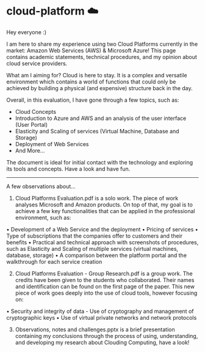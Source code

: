 # cloud-platform :cloud:

Hey everyone :)

I am here to share my experience using two Cloud Platforms currently in the market: Amazon Web Services (AWS) & Microsoft Azure!
This page contains academic statements, technical procedures, and my opinion about cloud service providers.

What am I aiming for?
Cloud is here to stay. It is a complex and versatile environment which contains a world of functions that could only be achieved by building a physical (and expensive) structure back in the day.

Overall, in this evaluation, I have gone  through a few topics, such as:
- Cloud Concepts
- Introduction to Azure and AWS and an analysis of the user interface (User Portal)
- Elasticity and Scaling of services (Virtual Machine, Database and Storage)
- Deployment of Web Services
- And More...

The document is ideal for initial contact with the technology and exploring its tools and concepts. Have a look and have fun.


-----------------------------------------------------------------------------------------------------------------------------


A few observations about...

1. Cloud Platforms Evaluation.pdf is a solo work. The piece of work analyses Microsoft and Amazon products. On top of that, my goal is to achieve a few key functionalities that can be applied in the professional environment, such as:

• Development of a Web Service and the deployment 
• Pricing of services
• Type of subscriptions that the companies offer to customers and their benefits 
• Practical and technical approach with screenshots of procedures, such as Elasticity and Scaling of multiple services (virtual machines, database, storage)
• A comparison between the platform portal and the walkthrough for each service creation

2. Cloud Platforms Evaluation - Group Research.pdf is a group work. The credits have been given to the students who collaborated. Their names and identification can be found on the first page of the paper. 
This new piece of work goes deeply into the use of cloud tools, however focusing on:

• Security and integrity of data - Use of cryptography and management of cryptographic keys
• Use of virtual private networks and network protocols

3. Observations, notes and challenges.pptx is a brief presentation containing my conclusions through the process of using, understanding, and developing my research about Clouding Computing, have a look!
